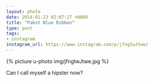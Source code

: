 ```yaml
---
layout: photo
date: 2014-01-23 02:07:27 +0000
title: "Pabst Blue Ribbon"
type: post
tags:
- instagram
instagram_url: https://www.instagram.com/p/jfngIwJtwe/
---
```


{% picture u-photo img/jfngIwJtwe.jpg %}

Can I call myself a hipster now?
